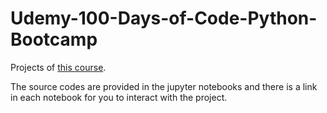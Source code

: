 # Udemy-100-Days-of-Code-Python-Bootcamp

Projects of [this course](https://www.udemy.com/course/100-days-of-code/learn/lecture/22617294?start=0#overview).

The source codes are provided in the jupyter notebooks and there is a link in each notebook for you to interact with the project.
